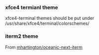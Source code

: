 ### xfce4 termianl theme
xfce4-terminal themes should be put under /usr/share/xfce4/terminal/colorschemes/


### iterm2 theme
From [mhartington/oceanic-next-iterm](https://github.com/mhartington/oceanic-next-iterm)
